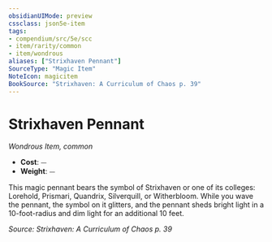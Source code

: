 ```yaml
---
obsidianUIMode: preview
cssclass: json5e-item
tags:
- compendium/src/5e/scc
- item/rarity/common
- item/wondrous
aliases: ["Strixhaven Pennant"]
SourceType: "Magic Item"
NoteIcon: magicitem
BookSource: "Strixhaven: A Curriculum of Chaos p. 39"
---
```

# Strixhaven Pennant
*Wondrous Item, common*  

- **Cost**: ⏤
- **Weight**: ⏤

This magic pennant bears the symbol of Strixhaven or one of its colleges: Lorehold, Prismari, Quandrix, Silverquill, or Witherbloom. While you wave the pennant, the symbol on it glitters, and the pennant sheds bright light in a 10-foot-radius and dim light for an additional 10 feet.

*Source: Strixhaven: A Curriculum of Chaos p. 39*